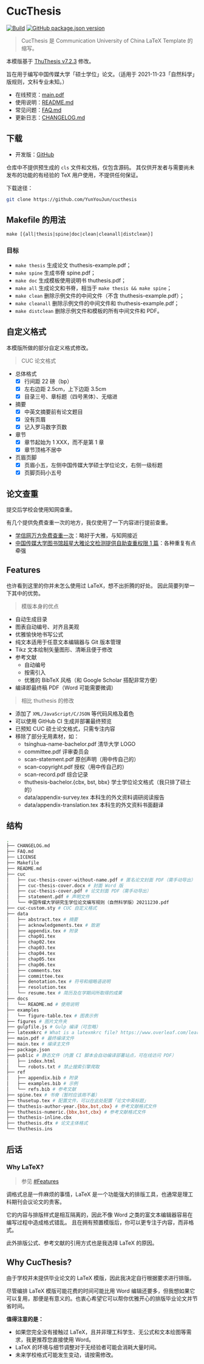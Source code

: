 # CucThesis

[![Build](https://github.com/YunYouJun/cucthesis/actions/workflows/build.yml/badge.svg)](https://github.com/YunYouJun/cucthesis/actions/workflows/build.yml)
[![GitHub package.json version](https://img.shields.io/github/package-json/v/YunYouJun/cucthesis)](https://github.com/YunYouJun/cucthesis)

<!-- [![Since ThuThesis Version](https://img.shields.io/badge/ThuThesis-v7.2.3-blue)](https://github.com/tuna/thuthesis/releases/v7.2.3) -->

> CucThesis 是 Communication University of China LaTeX Template 的缩写。

本模版基于 [ThuThesis v7.2.3](https://github.com/tuna/thuthesis) 修改。

旨在用于编写中国传媒大学「硕士学位」论文。（适用于 2021-11-23「自然科学」版规则，文科专业未知。）

- 在线预览：[main.pdf](https://yunyoujun.github.io/cucthesis/)
- 使用说明：[README.md](docs/README.md)
- 常见问题：[FAQ.md](FAQ.md)
- 更新日志：[CHANGELOG.md](CHANGELOG.md)

## 下载

- 开发版：[GitHub](https://github.com/YunYouJun/cucthesis)

仓库中不提供预生成的 `cls` 文件和文档，仅包含源码。
其仅供开发者与需要尚未发布的功能的有经验的 TeX 用户使用，不提供任何保证。

下载途径：

```bash
git clone https://github.com/YunYouJun/cucthesis
```

## Makefile 的用法

```shell
make [{all|thesis|spine|doc|clean|cleanall|distclean}]
```

### 目标

- `make thesis` 生成论文 thuthesis-example.pdf；
- `make spine` 生成书脊 spine.pdf；
- `make doc` 生成模板使用说明书 thuthesis.pdf；
- `make all` 生成论文和书脊，相当于 `make thesis && make spine`；
- `make clean` 删除示例文件的中间文件（不含 thuthesis-example.pdf）；
- `make cleanall` 删除示例文件的中间文件和 thuthesis-example.pdf；
- `make distclean` 删除示例文件和模板的所有中间文件和 PDF。

## 自定义格式

本模版所做的部分自定义格式修改。

> CUC 论文格式

- 总体格式
  - [x] 行间距 22 磅（bp）
  - [x] 左右边距 2.5cm，上下边距 3.5cm
  - [x] 目录三号、章标题（四号黑体）、无缩进
- 摘要
  - [x] 中英文摘要前有论文题目
  - [x] 没有页眉
  - [x] 记入罗马数字页数
- 章节
  - [x] 章节起始为 1 XXX，而不是第 1 章
  - [x] 章节顶格不居中
- 页眉页脚
  - [x] 页眉小五，左侧中国传媒大学硕士学位论文，右侧一级标题
  - [x] 页脚页码小五号

## 论文查重

提交后学校会使用知网查重。

有几个提供免费查重一次的地方，我仅使用了一下内容进行提前查重。

- [学信网万方免费查重一次](http://chsi.wanfangtech.net/)：略好于大雅，与知网接近
- [中国传媒大学图书馆超星大雅论文检测提供自助查重权限 1 篇](https://libw.cuc.edu.cn/2019/0321/c4491a120263/page.htm)：各种重复有点牵强

## Features

也许看到这里的你并未怎么使用过 LaTeX，想不出折腾的好处。
因此简要列举一下其中的优势。

> 模版本身的优点

- 自动生成目录
- 图表自动编号、对齐且美观
- 优雅愉快地书写公式
- 纯文本适用于任意文本编辑器与 Git 版本管理
- Tikz 文本绘制矢量图形、清晰且便于修改
- 参考文献
  - 自动编号
  - 按需引入
  - 优雅的 BibTeX 风格（和 Google Scholar 搭配非常方便）
- 编译即最终稿 PDF（Word 可能需要微调）

> 相比 thuthesis 的修改

- 添加了 `XML/JavaScript/C/JSON` 等代码风格及着色
- 可以使用 GitHub CI 生成并部署最终预览
- 已预知 CUC 硕士论文格式，只需专注内容
- 移除了部分无用素材，如：
  - tsinghua-name-bachelor.pdf 清华大学 LOGO
  - committee.pdf 评审委员会
  - scan-statement.pdf 原创声明（用中传自己的）
  - scan-copyright.pdf 授权（用中传自己的）
  - scan-record.pdf 综合记录
  - thuthesis-bachelor.{cbx, bst, bbx} 学士学位论文格式（我只排了硕士的）
  - data/appendix-survey.tex 本科生的外文资料调研阅读报告
  - data/appendix-translation.tex 本科生的外文资料书面翻译

## 结构

```bash
.
├── CHANGELOG.md
├── FAQ.md
├── LICENSE
├── Makefile
├── README.md
├── cuc
│   ├── cuc-thesis-cover-without-name.pdf # 匿名论文封面 PDF（需手动导出）
│   ├── cuc-thesis-cover.docx # 封面 Word 版
│   ├── cuc-thesis-cover.pdf # 论文封面 PDF（需手动导出）
│   ├── statement.pdf # 声明文件
│   └── 中国传媒大学研究生学位论文编写规则（自然科学版）20211230.pdf
├── cuc-custom.sty # CUC 自定义格式
├── data
│   ├── abstract.tex # 摘要
│   ├── acknowledgements.tex # 致谢
│   ├── appendix.tex # 附录
│   ├── chap01.tex
│   ├── chap02.tex
│   ├── chap03.tex
│   ├── chap04.tex
│   ├── chap05.tex
│   ├── chap06.tex
│   ├── comments.tex
│   ├── committee.tex
│   ├── denotation.tex # 符号和缩略语说明
│   ├── resolution.tex
│   └── resume.tex # 简历及在学期间所取得的成果
├── docs
│   └── README.md # 使用说明
├── examples
│   └── figure-table.tex # 图表示例
├── figures # 图片文件夹
├── gulpfile.js # Gulp 编译（可忽略）
├── latexmkrc # What is a latexmkrc file? https://www.overleaf.com/learn/latex/Articles/How_to_use_latexmkrc_with_Overleaf
├── main.pdf # 最终编译文件
├── main.tex # 编译主文件
├── package.json
├── public # 静态文件（内置 CI 脚本会自动编译部署站点，可在线访问 PDF）
│   ├── index.html
│   └── robots.txt # 禁止搜索引擎爬取
├── ref
│   ├── appendix.bib # 附录
│   ├── examples.bib # 示例
│   └── refs.bib # 参考文献
├── spine.tex # 书脊（暂时应该用不着）
├── thusetup.tex # 配置文件，可以在此处配置「论文中英标题」
├── thuthesis-author-year.{bbx,bst,cbx} # 参考文献格式文件
├── thuthesis-numeric.{bbx,bst,cbx} # 参考文献格式文件
├── thuthesis-inline.cbx
├── thuthesis.dtx # 论文主体格式
└── thuthesis.ins
```

## 后话

### Why LaTeX?

> 参见 [#Features](#Features)

调格式总是一件麻烦的事情，LaTeX 是一个功能强大的排版工具，也通常是理工科期刊会议论文的贵客。

它的内容与排版样式是相互隔离的，因此不像 Word 之类的富文本编辑器容易在编写过程中造成格式错乱。
且在拥有预置模版后，你可以更专注于内容，而非格式。

此外排版公式、参考文献的引用方式也是我选择 LaTeX 的原因。

## Why CucThesis?

由于学校并未提供毕业论文的 LaTeX 模版，因此我决定自行根据要求进行排版。

尽管编排 LaTeX 模版可能花费的时间可能比用 Word 编辑还要多，但我想如果它可以复用，那便是有意义的。也衷心希望它可以帮你优雅开心的排版毕业论文并节省时间。

**值得注意的是：**

- 如果您完全没有接触过 LaTeX，且并非理工科学生、无公式和文本绘图等需求，我更推荐您直接使用 Word。
- LaTeX 的环境与细节调整对于无经验者可能会消耗大量时间。
- 未来学校格式可能发生变动，请按需修改。
